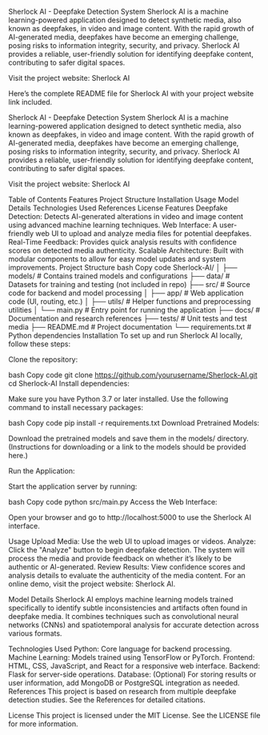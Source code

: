 Sherlock AI - Deepfake Detection System
Sherlock AI is a machine learning-powered application designed to detect synthetic media, also known as deepfakes, in video and image content. With the rapid growth of AI-generated media, deepfakes have become an emerging challenge, posing risks to information integrity, security, and privacy. Sherlock AI provides a reliable, user-friendly solution for identifying deepfake content, contributing to safer digital spaces.

Visit the project website: Sherlock AI


Here’s the complete README file for Sherlock AI with your project website link included.

Sherlock AI - Deepfake Detection System
Sherlock AI is a machine learning-powered application designed to detect synthetic media, also known as deepfakes, in video and image content. With the rapid growth of AI-generated media, deepfakes have become an emerging challenge, posing risks to information integrity, security, and privacy. Sherlock AI provides a reliable, user-friendly solution for identifying deepfake content, contributing to safer digital spaces.

Visit the project website: Sherlock AI

Table of Contents
Features
Project Structure
Installation
Usage
Model Details
Technologies Used
References
License
Features
Deepfake Detection: Detects AI-generated alterations in video and image content using advanced machine learning techniques.
Web Interface: A user-friendly web UI to upload and analyze media files for potential deepfakes.
Real-Time Feedback: Provides quick analysis results with confidence scores on detected media authenticity.
Scalable Architecture: Built with modular components to allow for easy model updates and system improvements.
Project Structure
bash
Copy code
Sherlock-AI/
│
├── models/                  # Contains trained models and configurations
├── data/                    # Datasets for training and testing (not included in repo)
├── src/                     # Source code for backend and model processing
│   ├── app/                 # Web application code (UI, routing, etc.)
│   ├── utils/               # Helper functions and preprocessing utilities
│   └── main.py              # Entry point for running the application
├── docs/                    # Documentation and research references
├── tests/                   # Unit tests and test media
├── README.md                # Project documentation
└── requirements.txt         # Python dependencies
Installation
To set up and run Sherlock AI locally, follow these steps:

Clone the repository:

bash
Copy code
git clone https://github.com/yourusername/Sherlock-AI.git
cd Sherlock-AI
Install dependencies:

Make sure you have Python 3.7 or later installed. Use the following command to install necessary packages:

bash
Copy code
pip install -r requirements.txt
Download Pretrained Models:

Download the pretrained models and save them in the models/ directory. (Instructions for downloading or a link to the models should be provided here.)

Run the Application:

Start the application server by running:

bash
Copy code
python src/main.py
Access the Web Interface:

Open your browser and go to http://localhost:5000 to use the Sherlock AI interface.

Usage
Upload Media: Use the web UI to upload images or videos.
Analyze: Click the "Analyze" button to begin deepfake detection. The system will process the media and provide feedback on whether it’s likely to be authentic or AI-generated.
Review Results: View confidence scores and analysis details to evaluate the authenticity of the media content.
For an online demo, visit the project website: Sherlock AI.

Model Details
Sherlock AI employs machine learning models trained specifically to identify subtle inconsistencies and artifacts often found in deepfake media. It combines techniques such as convolutional neural networks (CNNs) and spatiotemporal analysis for accurate detection across various formats.

Technologies Used
Python: Core language for backend processing.
Machine Learning: Models trained using TensorFlow or PyTorch.
Frontend: HTML, CSS, JavaScript, and React for a responsive web interface.
Backend: Flask for server-side operations.
Database: (Optional) For storing results or user information, add MongoDB or PostgreSQL integration as needed.
References
This project is based on research from multiple deepfake detection studies. See the References for detailed citations.

License
This project is licensed under the MIT License. See the LICENSE file for more information.
